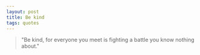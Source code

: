 ```yaml
---
layout: post
title: Be kind
tags: quotes
---
```


> "Be kind, for everyone you meet is fighting a battle you know nothing about."
